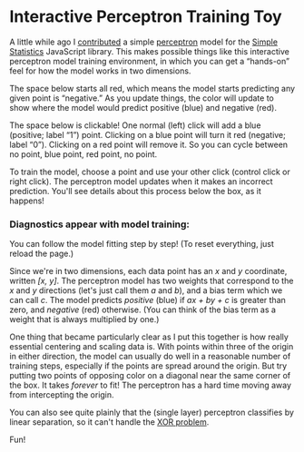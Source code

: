 # Interactive Perceptron Training Toy

A little while ago I [contributed](../20150610-a_javascript_perceptron/) a simple [perceptron](https://en.wikipedia.org/wiki/Perceptron) model for the [Simple Statistics](http://simplestatistics.org/) JavaScript library. This makes possible things like this interactive perceptron model training environment, in which you can get a “hands-on” feel for how the model works in two dimensions.

The space below starts all red, which means the model starts predicting any given point is “negative.” As you update things, the color will update to show where the model would predict positive (blue) and negative (red).

The space below is clickable! One normal (left) click will add a blue (positive; label “1”) point. Clicking on a blue point will turn it red (negative; label “0”). Clicking on a red point will remove it. So you can cycle between no point, blue point, red point, no point.

To train the model, choose a point and use your other click (control click or right click). The perceptron model updates when it makes an incorrect prediction. You'll see details about this process below the box, as it happens!

<center><div id="space"></div></center>

### Diagnostics appear with model training:

<div id="status"></div>

You can follow the model fitting step by step! (To reset everything, just reload the page.)

Since we're in two dimensions, each data point has an _x_ and _y_ coordinate, written _[x, y]_. The perceptron model has two weights that correspond to the _x_ and _y_ directions (let's just call them _a_ and _b_), and a bias term which we can call _c_.  The model predicts _positive_ (blue) if _a*x + b*y + c_ is greater than zero, and _negative_ (red) otherwise. (You can think of the bias term as a weight that is always multiplied by one.)

One thing that became particularly clear as I put this together is how really essential centering and scaling data is. With points within three of the origin in either direction, the model can usually do well in a reasonable number of training steps, especially if the points are spread around the origin. But try putting two points of opposing color on a diagonal near the same corner of the box. It takes _forever_ to fit! The perceptron has a hard time moving away from intercepting the origin.

You can also see quite plainly that the (single layer) perceptron classifies by linear separation, so it can't handle the [XOR problem](http://www.ece.utep.edu/research/webfuzzy/docs/kk-thesis/kk-thesis-html/node19.html).

Fun!

<script src="d3.v3.min.js"></script>
<script src="simple_statistics.min.js"></script>
<link rel="stylesheet" href="style.css">
<script src="script.js"></script>
